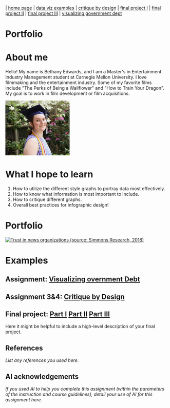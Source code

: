 | [home page](https://bethanyed.github.io/Bethanys-Data-Portfolio/) | [data viz examples](dataviz-examples) | [critique by design](critique-by-design.md) | [final project I](final-project-part-one) | [final project II](final-project-part-two) | [final project III](final-project-part-three) | [visualizing government dept](visualizing-government-debt.md)
# Portfolio


# About me
Hello! My name is Bethany Edwards, and I am a Master's in Entertainment Industry Management student at Carnegie Mellon University. I love filmmaking and the entertainment industry. Some of my favorite films include "The Perks of Being a Wallflower" and "How to Train Your Dragon". My goal is to work in film development or film acquisitions. 

<img src="IMG_93742 - Copy.JPG" width="200"/>

# What I hope to learn
1. How to utilize the different style graphs to portray data most effectively.
2. How to know what information is most important to include.
3. How to critique different graphs.
4. Overall best practices for infographic design!

# Portfolio
<div class='tableauPlaceholder' id='viz1761849814813' style='position: relative'><noscript><a href='#'><img alt='Trust in news organizations (source: Simmons Research, 2018) ' src='https:&#47;&#47;public.tableau.com&#47;static&#47;images&#47;In&#47;InClassTableau_17618498055190&#47;Sheet1&#47;1_rss.png' style='border: none' /></a></noscript><object class='tableauViz'  style='display:none;'><param name='host_url' value='https%3A%2F%2Fpublic.tableau.com%2F' /> <param name='embed_code_version' value='3' /> <param name='site_root' value='' /><param name='name' value='InClassTableau_17618498055190&#47;Sheet1' /><param name='tabs' value='no' /><param name='toolbar' value='yes' /><param name='static_image' value='https:&#47;&#47;public.tableau.com&#47;static&#47;images&#47;In&#47;InClassTableau_17618498055190&#47;Sheet1&#47;1.png' /> <param name='animate_transition' value='yes' /><param name='display_static_image' value='yes' /><param name='display_spinner' value='yes' /><param name='display_overlay' value='yes' /><param name='display_count' value='yes' /><param name='language' value='en-US' /><param name='filter' value='publish=yes' /></object></div> <script type='text/javascript'> var divElement = document.getElementById('viz1761849814813'); var vizElement = divElement.getElementsByTagName('object')[0]; vizElement.style.width='100%';vizElement.style.height=(divElement.offsetWidth*0.75)+'px';var scriptElement = document.createElement('script');scriptElement.src = 'https://public.tableau.com/javascripts/api/viz_v1.js';vizElement.parentNode.insertBefore(scriptElement, vizElement);</script>

# Examples

## Assignment: [Visualizing overnment Debt](visualizing-government-debt.md)


## Assignment 3&4: [Critique by Design](critique-by-design.md)


## Final project: [Part I](final-project-part-one) [Part II](final-project-part-two) [Part III](final-project-part-three)
Here it might be helpful to include a high-level description of your final project. 


## References
_List any references you used here._

## AI acknowledgements
_If you used AI to help you complete this assignment (within the parameters of the instruction and course guidelines), detail your use of AI for this assignment here._

